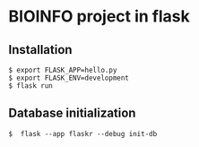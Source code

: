 # BIOINFO project in flask


## Installation
    $ export FLASK_APP=hello.py
    $ export FLASK_ENV=development
    $ flask run

## Database initialization
    $  flask --app flaskr --debug init-db